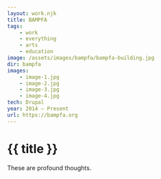 ```yaml
---
layout: work.njk
title: BAMPFA
tags: 
    - work
    - everything
    - arts
    - education
image: /assets/images/bampfa/bampfa-building.jpg
dir: bampfa
images:
    - image-1.jpg
    - image-2.jpg
    - image-3.jpg
    - image-4.jpg
tech: Drupal
year: 2014 – Present
url: https://bampfa.org
---
```


<h1>{{ title }}</h1>

These are profound thoughts.